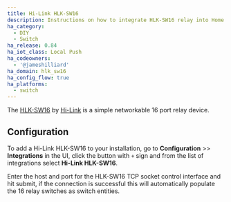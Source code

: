 ```yaml
---
title: Hi-Link HLK-SW16
description: Instructions on how to integrate HLK-SW16 relay into Home Assistant.
ha_category:
  - DIY
  - Switch
ha_release: 0.84
ha_iot_class: Local Push
ha_codeowners:
  - '@jameshilliard'
ha_domain: hlk_sw16
ha_config_flow: true
ha_platforms:
  - switch
---
```


The [HLK-SW16](http://www.hlktech.net/product_detail.php?ProId=48) by [Hi-Link](http://www.hlktech.net/) is a simple networkable 16 port relay device.

## Configuration

To add a Hi-Link HLK-SW16 to your installation, go to **Configuration** >> **Integrations** in the UI, click the button with `+` sign and from the list of integrations select **Hi-Link HLK-SW16**.

Enter the host and port for the HLK-SW16 TCP socket control interface and hit submit, if the connection is successful this will automatically populate the 16 relay switches as switch entities.

